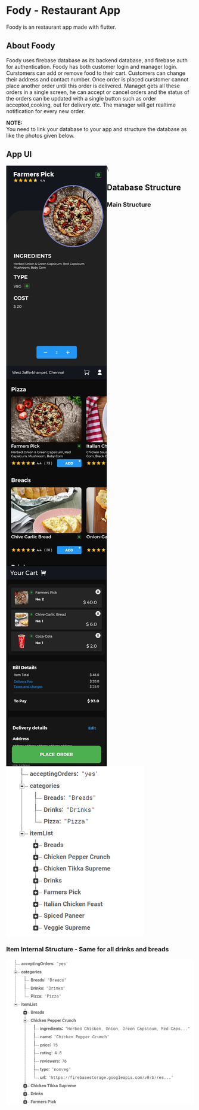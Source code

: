 # Fody - Restaurant App

Foody is an restaurant app made with flutter.

## About Foody

Foody uses firebase database as its backend database, and firebase auth for authentication. Foody has both customer login and manager login. Curstomers can add or remove food to their cart. Customers can change their address and contact number. Once order is placed curstomer cannot place another order until this order is delivered. Managet gets all these orders in a single screen, he can accept or cancel orders and the status of the orders can be updated with a single button such as order accepted,cooking, out for delivery etc. The manager will get realtime notification for every new order.


**NOTE:** \
You need to link your database to your app and structure the database as like the photos given below.


## App UI

<img src="https://github.com/Premmmm/Foody-Restaurant-App/blob/master/assets/screenshots/currentitem.jpg" align="left" height="535" width="270" /><img src="https://github.com/Premmmm/Foody-Restaurant-App/blob/master/assets/screenshots/menuscreen.jpg" align="left" height="535" width="270" /><img src="https://github.com/Premmmm/Foody-Restaurant-App/blob/master/assets/screenshots/ordersscreen.jpg" align="left" height="535" width="270" /> \

## Database Structure
  ### Main Structure
  <img src="https://github.com/Premmmm/Foody-Restaurant-App/blob/master/assets/database%20structure/foody%20database%201.png">
  
  ### Item Internal Structure - Same for all drinks and breads
  <img src="https://github.com/Premmmm/Foody-Restaurant-App/blob/master/assets/database%20structure/foody%20database%202.png">

